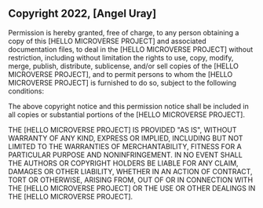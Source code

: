## Copyright 2022, [Angel Uray]

Permission is hereby granted, free of charge, to any person obtaining a copy of this [HELLO MICROVERSE PROJECT] and associated documentation files, to deal in the [HELLO MICROVERSE PROJECT] without restriction, including without limitation the rights to use, copy, modify, merge, publish, distribute, sublicense, and/or sell copies of the [HELLO MICROVERSE PROJECT], and to permit persons to whom the [HELLO MICROVERSE PROJECT] is furnished to do so, subject to the following conditions:

The above copyright notice and this permission notice shall be included in all copies or substantial portions of the [HELLO MICROVERSE PROJECT].

THE [HELLO MICROVERSE PROJECT] IS PROVIDED "AS IS", WITHOUT WARRANTY OF ANY KIND, EXPRESS OR IMPLIED, INCLUDING BUT NOT LIMITED TO THE WARRANTIES OF MERCHANTABILITY, FITNESS FOR A PARTICULAR PURPOSE AND NONINFRINGEMENT. IN NO EVENT SHALL THE AUTHORS OR COPYRIGHT HOLDERS BE LIABLE FOR ANY CLAIM, DAMAGES OR OTHER LIABILITY, WHETHER IN AN ACTION OF CONTRACT, TORT OR OTHERWISE, ARISING FROM, OUT OF OR IN CONNECTION WITH THE [HELLO MICROVERSE PROJECT] OR THE USE OR OTHER DEALINGS IN THE [HELLO MICROVERSE PROJECT].
